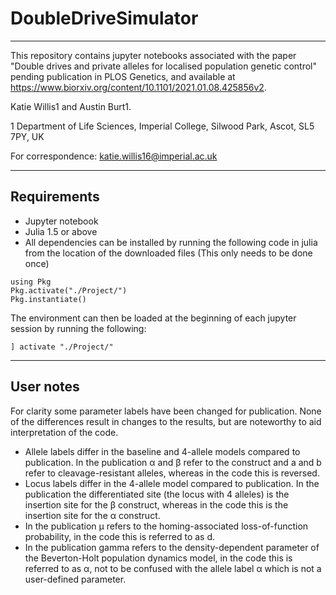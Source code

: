 # DoubleDriveSimulator
___
This repository contains jupyter notebooks associated with the paper "Double drives and private alleles for localised population genetic control" pending publication in PLOS Genetics, and available at https://www.biorxiv.org/content/10.1101/2021.01.08.425856v2.

Katie Willis1 and Austin Burt1.

1 Department of Life Sciences, Imperial College, Silwood Park, Ascot, SL5 7PY, UK

For correspondence: katie.willis16@imperial.ac.uk

___
## Requirements

* Jupyter notebook
* Julia 1.5 or above
* All dependencies can be installed by running the following code in julia from the location of the downloaded files (This only needs to be done once) 
```
using Pkg
Pkg.activate("./Project/")
Pkg.instantiate()
```

The environment can then be loaded at the beginning of each jupyter session by running the following:
```
] activate "./Project/"
```
___
## User notes

For clarity some parameter labels have been changed for publication. None of the differences result in changes to the results, but are noteworthy to aid interpretation of the code.

* Allele labels differ in the baseline and 4-allele models compared to publication. In the publication α and β refer to the construct and a and b refer to cleavage-resistant alleles, whereas in the code this is reversed.
* Locus labels differ in the 4-allele model compared to publication. In the publication the differentiated site (the locus with 4 alleles) is the insertion site for the β construct, whereas in the code this is the insertion site for the α construct.
* In the publication μ refers to the homing-associated loss-of-function probability, in the code this is referred to as d.
* In the publication gamma refers to the density-dependent parameter of the Beverton-Holt population dynamics model, in the code this is referred to as α, not to be confused with the allele label α which is not a user-defined parameter.
